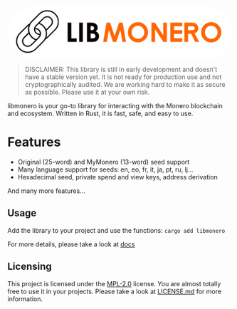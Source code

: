 <div style="border-radius: 100px; overflow: hidden">
    <img src="./assets/libmonero-logo.jpg"/>
</div>

> DISCLAIMER: This library is still in early development and doesn't have a stable version yet. It is not ready for production use and not cryptographically audited. We are working hard to make it as secure as possible. Please use it at your own risk.

libmonero is your go-to library for interacting with the Monero blockchain and ecosystem. Written in Rust, it is fast, safe, and easy to use.

# Features

- Original (25-word) and MyMonero (13-word) seed support
- Many language support for seeds: en, eo, fr, it, ja, pt, ru, lj...
- Hexadecimal seed, private spend and view keys, address derivation

And many more features...
 
## Usage

Add the library to your project and use the functions:
```cargo add libmonero```

For more details, please take a look at [docs](docs/start.md)

## Licensing

This project is licensed under the [MPL-2.0](https://www.mozilla.org/en-US/MPL/2.0/) license. You are almost totally free to use it in your projects. Please take a look at [LICENSE.md](LICENSE.md) for more information.
